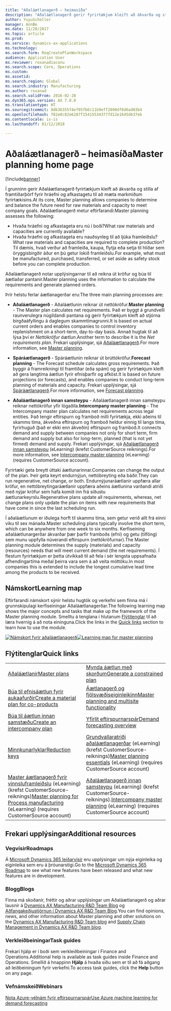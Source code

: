 ```yaml
---
title: "Aðaláætlanagerð – heimasíða"
description: "Aðaláætlanagerð gerir fyrirtækjum kleift að ákvarða og stilla af framtíðarþörf fyrir hráefni og afkastagetu til að mæta markmiðum fyrirtækisins."
author: YuyuScheller
manager: AnnBe
ms.date: 11/20/2017
ms.topic: article
ms.prod: 
ms.service: dynamics-ax-applications
ms.technology: 
ms.search.form: ReqCreatePlanWorkspace
audience: Application User
ms.reviewer: roxanadiaconu
ms.search.scope: Core, Operations
ms.custom: 
ms.assetid: 
ms.search.region: Global
ms.search.industry: Manufacturing
ms.author: roxanad
ms.search.validFrom: 2016-02-28
ms.dyn365.ops.version: AX 7.0.0
ms.translationtype: HT
ms.sourcegitcommit: 8db36355f4ef05fb6c11b9eff2090df8d6ad03b4
ms.openlocfilehash: f82e0c82e6287f15415534377fd12e1645d637eb
ms.contentlocale: is-is
ms.lasthandoff: 01/12/2018

---
```


# <a name="master-planning-home-page"></a><span data-ttu-id="78154-103">Aðaláætlanagerð – heimasíða</span><span class="sxs-lookup"><span data-stu-id="78154-103">Master planning home page</span></span>

[!include[banner](../includes/banner.md)]


<span data-ttu-id="78154-104">Í grunninn gerir Aðaláætlanagerð fyrirtækjum kleift að ákvarða og stilla af framtíðarþörf fyrir hráefni og afkastagetu til að mæta markmiðum fyrirtækisins.</span><span class="sxs-lookup"><span data-stu-id="78154-104">At its core, Master planning allows companies to determine and balance the future need for raw materials and capacity to meet company goals.</span></span> <span data-ttu-id="78154-105">Aðaláætlanagerð metur eftirfarandi:</span><span class="sxs-lookup"><span data-stu-id="78154-105">Master planning assesses the following:</span></span> 

-  <span data-ttu-id="78154-106">Hvaða hráefni og afkastageta eru nú í boði?</span><span class="sxs-lookup"><span data-stu-id="78154-106">What raw materials and capacities are currently available?</span></span> 
-  <span data-ttu-id="78154-107">Hvaða hráefni og afkastageta eru nauðsynleg til að ljúka framleiðslu?</span><span class="sxs-lookup"><span data-stu-id="78154-107">What raw materials and capacities are required to complete production?</span></span> <span data-ttu-id="78154-108">Til dæmis, hvað verður að framleiða, kaupa, flytja eða setja til hliðar sem öryggisbirgðir áður en þú getur lokið framleiðslu.</span><span class="sxs-lookup"><span data-stu-id="78154-108">For example, what must be manufactured, purchased, transferred, or set aside as safety stock before you can complete production.</span></span>

<span data-ttu-id="78154-109">Aðaláætlanagerð notar upplýsingarnar til að reikna út kröfur og búa til áætlaðar pantanir.</span><span class="sxs-lookup"><span data-stu-id="78154-109">Master planning uses the information to calculate the requirements and generate planned orders.</span></span>

<span data-ttu-id="78154-110">Þrír helstu ferlar áætlanagerðar eru:</span><span class="sxs-lookup"><span data-stu-id="78154-110">The three main planning processes are:</span></span>

-  <span data-ttu-id="78154-111">**Aðaláætlanagerð** - Aðaláætlunin reiknar út nettókröfur.</span><span class="sxs-lookup"><span data-stu-id="78154-111">**Master planning** - The Master plan calculates net requirements.</span></span> <span data-ttu-id="78154-112">Það er byggt á grundvelli raunverulegra núgildandi pantana og gerir fyrirtækjum kleift að stjórna birgðaáfyllingu á daglegum skammtímagrunni.</span><span class="sxs-lookup"><span data-stu-id="78154-112">It is based on actual current orders and enables companies to control inventory replenishment on a short-term, day-to-day basis.</span></span> <span data-ttu-id="78154-113">Annað hugtak til að lýsa því er *Nettókröfur áætlun*.</span><span class="sxs-lookup"><span data-stu-id="78154-113">Another term to describe it is the *Net requirements plan*.</span></span> <span data-ttu-id="78154-114">Frekari upplýsingar, sjá [Aðaláætlanagerð](master-plans.md).</span><span class="sxs-lookup"><span data-stu-id="78154-114">For more information, see [Master planning](master-plans.md).</span></span> 

-  <span data-ttu-id="78154-115">**Spáráætlanagerð** - Spáráætlunin reiknar út brúttókröfur.</span><span class="sxs-lookup"><span data-stu-id="78154-115">**Forecast planning** - The Forecast schedule calculates gross requirements.</span></span> <span data-ttu-id="78154-116">Það byggir á framreikningi til framtíðar (eða spám) og gerir fyrirtækjum kleift að gera langtíma áætlun fyrir efnisþarfir og afköst.</span><span class="sxs-lookup"><span data-stu-id="78154-116">It is based on future projections (or forecasts), and enables companies to conduct long-term planning of materials and capacity.</span></span> <span data-ttu-id="78154-117">Frekari upplýsingar, sjá [Spáráætlanagerð](introduction-demand-forecasting.md).</span><span class="sxs-lookup"><span data-stu-id="78154-117">For more information, see [Forecast planning](introduction-demand-forecasting.md).</span></span> 

-  <span data-ttu-id="78154-118">**Aðaláætlanagerð innan samsteypu** - Aðaláætlanagerð innan samsteypu reiknar nettókröfur yfir lögaðila.</span><span class="sxs-lookup"><span data-stu-id="78154-118">**Intercompany master planning** - The Intercompany master plan calculates net requirements across legal entities.</span></span> <span data-ttu-id="78154-119">Það tengir eftirspurn og framboð milli fyrirtækja, ekki aðeins til skamms tíma, ákveðna eftirspurn og framboð heldur einnig til langs tíma, fyrirhuguð (það er ekki enn ákveðin) eftirspurn og framboð.</span><span class="sxs-lookup"><span data-stu-id="78154-119">It connects demand and supply between companies not only for short term, firm demand and supply but also for long-term, planned (that is not yet firmed) demand and supply.</span></span> <span data-ttu-id="78154-120">Frekari upplýsingar, sjá [Aðaláætlanagerð innan samsteypu](https://mbspartner.microsoft.com/AX/CourseOverview/1276) (eLearning) (krefst CustomerSource reiknings).</span><span class="sxs-lookup"><span data-stu-id="78154-120">For more information, see [Intercompany master planning](https://mbspartner.microsoft.com/AX/CourseOverview/1276)  (eLearning) (requires CustomerSource account).</span></span> 

<span data-ttu-id="78154-121">Fyrirtæki geta breytt úttaki áætlunarinnar.</span><span class="sxs-lookup"><span data-stu-id="78154-121">Companies can change the output of the plan.</span></span> <span data-ttu-id="78154-122">Þeir geta keyrt endurnýjun, nettóbreyting eða báðir.</span><span class="sxs-lookup"><span data-stu-id="78154-122">They can run regenerative, net change, or both.</span></span> <span data-ttu-id="78154-123">Endurnýjunaráætlanir uppfæra allar kröfur, en nettóbreytingaráætlanir uppfæra aðeins áætlunina varðandi atriði með nýjar kröfur sem hafa komið inn frá síðustu áætlunarkeyrslu.</span><span class="sxs-lookup"><span data-stu-id="78154-123">Regenerative plans update all requirements, whereas, net change plans only update the plan on items with new requirements that have come in since the last scheduling run.</span></span>

<span data-ttu-id="78154-124">Í aðaláætlunum er iðulega horft til skamms tíma, sem getur verið allt frá einni viku til sex mánaða.</span><span class="sxs-lookup"><span data-stu-id="78154-124">Master scheduling plans typically involve the short term, which can be anywhere from one week to six months.</span></span> <span data-ttu-id="78154-125">Kerfiseining aðaláætlunargerðar ákvarðar þær þarfir framboðs (efni) og getu (tilföng) sem munu uppfylla núverandi eftirspurn (nettókröfurnar).</span><span class="sxs-lookup"><span data-stu-id="78154-125">The Master planning module determines the supply (materials) and capacity (resources) needs that will meet current demand (the net requirements).</span></span> <span data-ttu-id="78154-126">Í flestum fyrirtækjum er þetta útvíkkað til að fela í sér lengsta uppsafnaða afhendingartíma meðal þeirra vara sem á að veita móttöku.</span><span class="sxs-lookup"><span data-stu-id="78154-126">In most companies this is extended to include the longest cumulative lead time among the products to be received.</span></span>

## <a name="learning-map"></a><span data-ttu-id="78154-127">Námskort</span><span class="sxs-lookup"><span data-stu-id="78154-127">Learning map</span></span>

<span data-ttu-id="78154-128">Eftirfarandi námskort sýnir helstu hugtök og verkefni sem finna má í grunnskipulagi kerfiseiningar Aðaláætlanagerðar.</span><span class="sxs-lookup"><span data-stu-id="78154-128">The following learning map shows the major concepts and tasks that make up the framework of the Master planning module.</span></span> <span data-ttu-id="78154-129">Smelltu á tenglana í hlutanum [Flýtitenglar](#quick-links) til að læra hvernig á að nota eininguna.</span><span class="sxs-lookup"><span data-stu-id="78154-129">Click the links in the [Quick links](#quick-links) section to learn how to use the module.</span></span>

<span data-ttu-id="78154-130">[![Námskort fyrir aðaláætlanagerð](./media/master-planning-learning-map.png)](./media/master-planning-learning-map.png)</span><span class="sxs-lookup"><span data-stu-id="78154-130">[![Learning map for master planning](./media/master-planning-learning-map.png)](./media/master-planning-learning-map.png)</span></span>

## <a name="quick-links"></a><span data-ttu-id="78154-131">Flýtitenglar</span><span class="sxs-lookup"><span data-stu-id="78154-131">Quick links</span></span>
|      |   |
|------|---|
|        [<span data-ttu-id="78154-132">Aðaláætlanir</span><span class="sxs-lookup"><span data-stu-id="78154-132">Master plans</span></span>](master-plans.md)       |     [<span data-ttu-id="78154-133">Mynda áætlun með skorðum</span><span class="sxs-lookup"><span data-stu-id="78154-133">Generate a constrained plan</span></span>](./tasks/constrained-plan.md)  |
| [<span data-ttu-id="78154-134">Búa til efnisáætlun fyrir aukaafurðir</span><span class="sxs-lookup"><span data-stu-id="78154-134">Create a material plan for co-products</span></span>](./tasks/create-material-plan-co-products.md)   |  [<span data-ttu-id="78154-135">Áætlanagerð og fjölsvæðiseiginleikinn</span><span class="sxs-lookup"><span data-stu-id="78154-135">Master planning and multisite functionality</span></span>](master-plan-multisite-functionality.md)  |
| [<span data-ttu-id="78154-136">Búa til áætlun innan samstæðu</span><span class="sxs-lookup"><span data-stu-id="78154-136">Create an intercompany plan</span></span>](./tasks/create-intercompany-plan.md) | [<span data-ttu-id="78154-137">Yfirlit eftirspurnarspár</span><span class="sxs-lookup"><span data-stu-id="78154-137">Demand forecasting overview</span></span>](introduction-demand-forecasting.md)  | 
|[<span data-ttu-id="78154-138">Minnkunarlyklar</span><span class="sxs-lookup"><span data-stu-id="78154-138">Reduction keys</span></span>](reduction-keys.md)| <span data-ttu-id="78154-139">[Grundvallaratriði aðaláætlanagerðar](https://mbspartner.microsoft.com/AX/CourseOverview/1275) (eLearning) (krefst CustomerSource-reiknings)</span><span class="sxs-lookup"><span data-stu-id="78154-139">[Master planning essentials](https://mbspartner.microsoft.com/AX/CourseOverview/1275) (eLearning) (requires CustomerSource account)</span></span>     |
|  <span data-ttu-id="78154-140">[Master áætlanagerð fyrir vinnsluframleiðslu](https://mbspartner.microsoft.com/D365E/CourseOverview/1514) (eLearning) (krefst CustomerSource-reiknings)</span><span class="sxs-lookup"><span data-stu-id="78154-140">[Master planning for Process manufacturing](https://mbspartner.microsoft.com/D365E/CourseOverview/1514) (eLearning) (requires CustomerSource account)</span></span> | <span data-ttu-id="78154-141">[Aðaláætlanagerð innan samsteypu](https://mbspartner.microsoft.com/AX/CourseOverview/1276) (eLearning) (krefst CustomerSource-reiknings).</span><span class="sxs-lookup"><span data-stu-id="78154-141">[Intercompany master planning](https://mbspartner.microsoft.com/AX/CourseOverview/1276) (eLearning) (requires CustomerSource account)</span></span>|
                                  
## <a name="additional-resources"></a><span data-ttu-id="78154-142">Frekari upplýsingar</span><span class="sxs-lookup"><span data-stu-id="78154-142">Additional resources</span></span>

### <a name="roadmaps"></a><span data-ttu-id="78154-143">Vegvísir</span><span class="sxs-lookup"><span data-stu-id="78154-143">Roadmaps</span></span>
<span data-ttu-id="78154-144">Á [Microsoft Dynamics 365 leiðarvísir](https://roadmap.dynamics.com/) eru upplýsingar um nýja eiginleika og eiginleika sem eru á þróunarstigi.</span><span class="sxs-lookup"><span data-stu-id="78154-144">Go to the [Microsoft Dynamics 365 Roadmap](https://roadmap.dynamics.com/) to see what new features have been released and what new features are in development.</span></span>

### <a name="blogs"></a><span data-ttu-id="78154-145">Blogg</span><span class="sxs-lookup"><span data-stu-id="78154-145">Blogs</span></span>
<span data-ttu-id="78154-146">Finna má skoðanir, fréttir og aðrar upplýsingar um Aðaláætlanagerð og aðrar lausnir á [Dynamics AX Manufacturing R&D Team Blog](https://blogs.msdn.microsoft.com/axmfg) og [Aðfangakeðjustjórnun í Dynamics AX R&D Team Blog](https://blogs.msdn.microsoft.com/dynamicsaxscm).</span><span class="sxs-lookup"><span data-stu-id="78154-146">You can find opinions, news, and other information about Master planning and other solutions on the [Dynamics AX Manufacturing R&D Team blog](https://blogs.msdn.microsoft.com/axmfg) and [Supply Chain Management in Dynamics AX R&D Team blog](https://blogs.msdn.microsoft.com/dynamicsaxscm).</span></span>

### <a name="task-guides"></a><span data-ttu-id="78154-147">Verkleiðbeiningar</span><span class="sxs-lookup"><span data-stu-id="78154-147">Task guides</span></span>
<span data-ttu-id="78154-148">Frekari hjálp er í boði sem verkleiðbeiningar í Finance and Operations.</span><span class="sxs-lookup"><span data-stu-id="78154-148">Additional help is available as task guides inside Finance and Operations.</span></span> <span data-ttu-id="78154-149">Smellið á hnappinn **Hjálp** á hvaða síðu sem er til að fá aðgang að leiðbeiningum fyrir verkefni.</span><span class="sxs-lookup"><span data-stu-id="78154-149">To access task guides, click the **Help** button on any page.</span></span>

### <a name="webinars"></a><span data-ttu-id="78154-150">Vefnámskeið</span><span class="sxs-lookup"><span data-stu-id="78154-150">Webinars</span></span>
[<span data-ttu-id="78154-151">Nota Azure-vélnám fyrir eftirspurnarspár</span><span class="sxs-lookup"><span data-stu-id="78154-151">Use Azure machine learning for demand forecasting</span></span>](https://www.youtube.com/watch?v=4nQsccdFFDA&feature=youtu.be)





